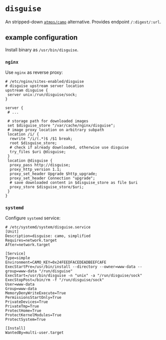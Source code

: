 # `disguise`

An stripped-down [`atmos/camo`](https://github.com/atmos/camo) alternative.
Provides endpoint `/:digest/:url`.


## example configuration

Install binary as `/usr/bin/disguise`.

### `nginx`

Use `nginx` as reverse proxy:

    # /etc/nginx/sites-enabled/disguise
    # disguise upstream server location
    upstream disguise {
     server unix:/run/disguise/sock;
    }

    server {
     # ...

     # storage path for downloaded images
     set $disguise_store "/var/cache/nginx/disguise";
     # image proxy location on arbitrary subpath
     location /i/ {
      rewrite ^/i/(.*)$ /$1 break;
      root $disguise_store;
      # check if already downloaded, otherwise use disguise
      try_files $uri @disguise;
     }
     location @disguise {
      proxy_pass http://disguise;
      proxy_http_version 1.1;
      proxy_set_header Upgrade $http_upgrade;
      proxy_set_header Connection "upgrade";
      # save downloaded content in $disguise_store as file $uri
      proxy_store $disguise_store/$uri;
     }
    }

### `systemd`

Configure `systemd` service:

    # /etc/systemd/system/disguise.service
    [Unit]
    Description=disguise: camo, simplified
    Requires=network.target
    After=network.target
    
    [Service]
    Type=simple
    Environment=CAMO_KEY=0x24FEEDFACEDEADBEEFCAFE
    ExecStartPre=/usr/bin/install --directory --owner=www-data --group=www-data "/run/disguise"
    ExecStart=/usr/bin/disguise -n "unix" -a "/run/disguise/sock"
    ExecStopPost=/bin/rm -f "/run/disguise/sock"
    User=www-data
    Group=www-data
    MemoryDenyWriteExecute=True
    PermissionsStartOnly=True
    PrivateDevices=True
    PrivateTmp=True
    ProtectHome=True
    ProtectKernelModules=True
    ProtectSystem=True
    
    [Install]
    WantedBy=multi-user.target
